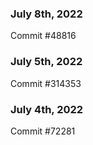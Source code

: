 ### July 8th, 2022

Commit #48816

### July 5th, 2022

Commit #314353


### July 4th, 2022

Commit #72281
